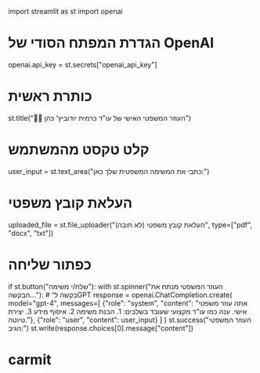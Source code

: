 import streamlit as st
import openai

# הגדרת המפתח הסודי של OpenAI
openai.api_key = st.secrets["openai_api_key"]

# כותרת ראשית
st.title("👩‍⚖️ העוזר המשפטי האישי של עו\"ד כרמית יודוביץ' כהן")

# קלט טקסט מהמשתמש
user_input = st.text_area("כתבי את המשימה המשפטית שלך כאן:")

# העלאת קובץ משפטי
uploaded_file = st.file_uploader("העלאת קובץ משפטי (לא חובה)", type=["pdf", "docx", "txt"])

# כפתור שליחה
if st.button("שלח/י משימה"):
    with st.spinner("העוזר המשפטי מנתח את הבקשה..."):
        # בקשה ל־GPT
        response = openai.ChatCompletion.create(
            model="gpt-4",
            messages=[
                {"role": "system", "content": "אתה עוזר משפטי אישי. ענה כמו עו\"ד מקצועי שעובד בשלבים: 1. הבנת משימה 2. איסוף מידע 3. יצירת טיוטה."},
                {"role": "user", "content": user_input}
            ]
        )
        st.success("העוזר המשפטי הגיב:")
        st.write(response.choices[0].message["content"])
# carmit
